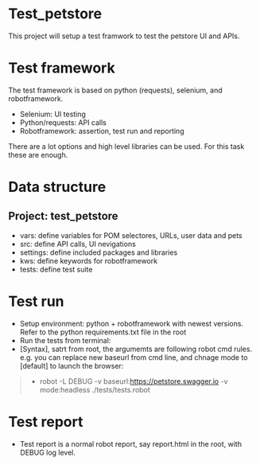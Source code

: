 # Test_petstore
This project will setup a test framwork to test the petstore UI and APIs.
# Test framework
The test framework is based on python (requests), selenium, and robotframework.  
- Selenium: UI testing
- Python/requests: API calls
- Robotframework: assertion, test run and reporting

There are a lot options and high level libraries can be used. For this task these are enough.
# Data structure
## Project: test_petstore
- vars: define variables for POM selectores, URLs, user data and pets
- src: define API calls, UI nevigations
- settings: define included packages and libraries
- kws: define keywords for robotframework
- tests: define test suite

# Test run
- Setup environment: python + robotframework with newest versions. Refer to the python requirements.txt file in the root
- Run the tests from terminal:
- [Syntax], satrt from root, the argumemts are following robot cmd rules. e.g. you can replace new baseurl from cmd line, and chnage mode to [default] to launch the browser:
>- robot -L DEBUG -v baseurl:https://petstore.swagger.io -v mode:headless ./tests/tests.robot
# Test report
- Test report is a normal robot report, say report.html in the root, with DEBUG log level.
